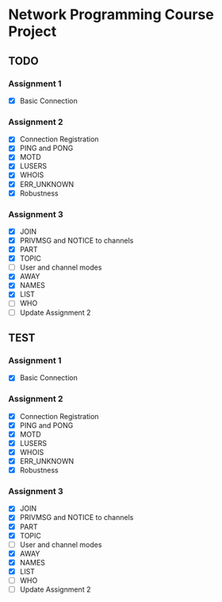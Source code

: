 # Network Programming Course Project

## TODO

### Assignment 1
+ [x] Basic Connection

### Assignment 2
+ [x] Connection Registration
+ [x] PING and PONG
+ [x] MOTD
+ [x] LUSERS
+ [x] WHOIS
+ [x] ERR_UNKNOWN
+ [x] Robustness

### Assignment 3
+ [x] JOIN
+ [x] PRIVMSG and NOTICE to channels
+ [x] PART
+ [x] TOPIC
+ [ ] User and channel modes
+ [x] AWAY
+ [x] NAMES
+ [x] LIST
+ [ ] WHO
+ [ ] Update Assignment 2

## TEST

### Assignment 1
+ [x] Basic Connection

### Assignment 2
+ [x] Connection Registration
+ [x] PING and PONG
+ [x] MOTD
+ [x] LUSERS
+ [x] WHOIS
+ [x] ERR_UNKNOWN
+ [x] Robustness

### Assignment 3
+ [x] JOIN
+ [x] PRIVMSG and NOTICE to channels
+ [x] PART
+ [x] TOPIC
+ [ ] User and channel modes
+ [x] AWAY
+ [x] NAMES
+ [x] LIST
+ [ ] WHO
+ [ ] Update Assignment 2